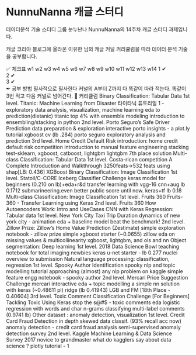 # NunnuNanna 캐글 스터디
데이터분석 기술 스터디 그룹 눈누난나 NunnuNanna의 14주차 캐글 스터디 과제입니다.

캐글 코리아 블로그에 올라온 이유한 님의 캐글 커널 커리큘럼을 따라 데이터 분석 기술을 공부합니다.

✅ 체크표
w1	w2	w3	w4	w5	w6	w7	w8	w9	w10	w11	w12	w13	w14
1	✔													
2	✔													
3	✔													
✒ 공부 방법
필사적으로 필사한다
커널의 A부터 Z까지 다 똑같이 따라 적는다.
똑같이 3번 적고 다음 커널로 넘어간다.
📄 커리큘럼
Binary Classification: Tabular Data
1st level. Titanic: Machine Learning from Disaster
 타이타닉 튜토리얼 1 - exploratory data analysis, visualization, machine learning
 eda to prediction(dietanic)
 titanic top 4% with ensemble modeling
 introduction to ensembling/stacking in python
2nd level. Porto Seguro’s Safe Driver Prediction
 data preparation & exploration
 interactive porto insights - a plot.ly tutorial
 xgboost cv (lb .284)
 porto seguro exploratory analysis and prediction
3rd level. Home Credit Default Risk
 introduction: home credit default risk competition
 introduction to manual feature engineering
 stacking test-sklearn, xgboost, catboost, lightgbm
 lightgbm 7th place solution
Multi-class Classification: Tabular Data
1st level. Costa-rican competition
 A Complete Introduction and Walkthrough
 3250feats->532 feats using shap[LB: 0.436]
 XGBoost
Binary Classification: Image Classification
1st level. Statoil/C-CORE Iceberg Classifier Challenge
 keras model for beginners (0.210 on lb)+eda+r&d
 transfer learning with vgg-16 cnn+aug lb 0.1712
 submarineering.even better public score until now.
 keras+tf lb 0.18
Multi-class Classification: Image Classification
1st level. Fruits 360
 Fruits-360 - Transfer Learning using Keras
2nd level. Fruits 360
 How Autoencoders Work: Intro and UseCases
 CNN with Keras
Regression: Tabular data
1st level. New York City Taxi Trip Duration
 dynamics of new york city - animation
 eda + baseline model
 beat the benchmark!
2nd level. Zillow Prize: Zillow’s Home Value Prediction (Zestimate)
 simple exploration notebook - zillow prize
 simple xgboost starter (~0.0655)
 zillow eda on missing values & multicollinearity
 xgboost, lightgbm, and ols and nn
Object segmentation: Deep learning
1st level. 2018 Data Science Bowl
 teaching notebook for total imaging newbies
 keras u-net starter - lb 0.277
 nuclei overview to submission
Natural language processing: classification, regression
1st level. Spooky Author Identification
 spooky nlp and topic modelling tutorial
 approaching (almost) any nlp problem on kaggle
 simple feature engg notebook - spooky author
2nd level. Mercari Price Suggestion Challenge
 mercari interactive eda + topic modelling
 a simple nn solution with keras (~0.48611 pl)
 ridge (lb 0.41943)
 LGB and FM [18th Place - 0.40604]
3rd level. Toxic Comment Classification Challenge
 [For Beginners] Tackling Toxic Using Keras
 stop the s@#$ - toxic comments eda
 logistic regression with words and char n-grams
 classifying multi-label comments (0.9741 lb)
Other dataset : anomaly detection, visualization
1st level. Credit Card Fraud Detection
 in depth skewed data classif. (93% recall acc now)
 anomaly detection - credit card fraud analysis
 semi-supervised anomaly detection survey
2nd level. Kaggle Machine Learning & Data Science Survey 2017
 novice to grandmaster
 what do kagglers say about data science ?
 plotly tutorial - 1

